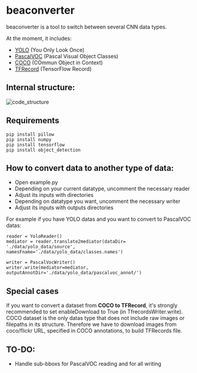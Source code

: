 # beaconverter
beaconverter is a tool to switch between several CNN data types.

At the moment, it includes:
- [YOLO](https://pjreddie.com/darknet/yolo/) (You Only Look Once)
- [PascalVOC](http://host.robots.ox.ac.uk/pascal/VOC/) (Pascal Visual Object Classes)
- [COCO](https://cocodataset.org/) (COmmun Object in Context)
- [TFRecord](https://www.tensorflow.org/api_docs/python/tf/data/TFRecordDataset) (TensorFlow Record)

## Internal structure:
![code_structure](https://user-images.githubusercontent.com/72256967/124937971-292b5d00-e008-11eb-9d67-909705415115.jpg)


## Requirements
```
pip install pillow
pip install numpy
pip install tensorflow
pip install object_detection
```

## How to convert data to another type of data:
- Open example.py
- Depending on your current datatype, uncomment the necessary reader
- Adjust its inputs with directories
- Depending on datatype you want, uncomment the necessary writer
- Adjust its inputs with outputs directories

For example if you have YOLO datas and you want to convert to PascalVOC datas:
```
reader = YoloReader()
mediator = reader.translate2mediator(dataDir= './data/yolo_data/source', namesFname='./data/yolo_data/classes.names')

writer = PascalVocWriter()
writer.write(mediator=mediator, outputAnnotDir='./data/yolo_data/pascalvoc_annot/')
```

## Special cases
If you want to convert a dataset from **COCO to TFRecord**, it's strongly recommended to set enableDownload to True (in TfrecordsWriter.write).
COCO dataset is the only datas type that does not include raw images or filepaths in its structure. Therefore we have to download images from coco/flickr URL, specified in COCO annotations, to build TFRecords file.

## TO-DO:
- Handle sub-bboxs for PascalVOC reading and for all writing

